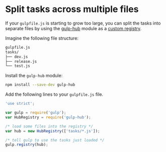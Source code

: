 # Split tasks across multiple files

If your `gulpfile.js` is starting to grow too large, you can split the tasks
into separate files by using the [gulp-hub](https://github.com/frankwallis/gulp-hub/tree/4.0)
module as a [custom registry](https://github.com/phated/undertaker#registryregistryinstance).

Imagine the following file structure:

```sh
gulpfile.js
tasks/
├── dev.js
├── release.js
└── test.js
```

Install the `gulp-hub` module:

```sh
npm install --save-dev gulp-hub
```

Add the following lines to your `gulpfile.js` file.

```js
'use strict';

var gulp = require('gulp');
var HubRegistry = require('gulp-hub');

/* load some files into the registry */
var hub = new HubRegistry(['tasks/*.js']);

/* tell gulp to use the tasks just loaded */
gulp.registry(hub);
```
